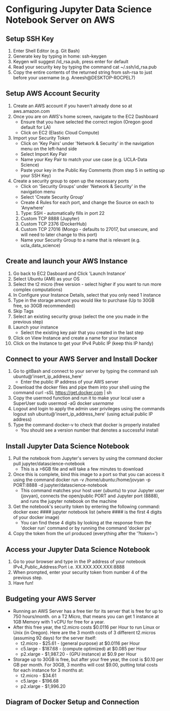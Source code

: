 # Configuring Jupyter Data Science Notebook Server on AWS

## Setup SSH Key
1. Enter Shell Editor (e.g. Git Bash)
2. Generate key by typing in home:
   ssh-keygen
3. Keygen will suggest /id_rsa.pub, press enter for default
4. Read your security key by typing the command
   cat ~/.ssh/id_rsa.pub
5. Copy the entire contents of the returned string from ssh-rsa to just before your username (e.g. Aneesh@DESKTOP-ROCPEL7)

## Setup AWS Account Security
1. Create an AWS account if you haven't already done so at
   aws.amazon.com
2. Once you are on AWS's home screen, navigate to the EC2 Dashboard
    - Ensure that you have selected the correct region (Oregon good default for LA)
    - Click on EC2 (Elastic Cloud Compute)
3. Import your Security Token
    - Click on 'Key Pairs' under 'Network & Security' in the navigation menu on the left-hand side
    - Select Import Key Pair
    - Name your Key Pair to match your use case (e.g. UCLA-Data Science)
    - Paste your key in the Public Key Comments (from step 5 in setting up your SSH Key)
4. Create a security group to open up the necessary ports
    - Click on 'Security Groups' under 'Network & Security' in the navigation menu
    - Select 'Create Security Group'
    - Create 4 Rules for each port, and change the Source on each to 'Anywhere'
     1.  Type: SSH - automatically fills in port 22
     2.  Custom TCP 8888 (Jupyter)
     3.  Custom TCP 2376 (DockerHub)
     4.  Custom TCP 27016 (Mongo - defaults to 27017, but unsecure, and will need to later change to this port)
    - Name your Security Group to a name that is relevant (e.g. ucla_data_science)

## Create and launch your AWS Instance
1. Go back to EC2 Dasboard and Click 'Launch Instance'
2. Select Ubuntu (AMI) as your OS
3. Select the t2 micro (free version - select higher if you want to run more complex computations)
4. In Configure your Instance Details, select that you only need 1 instance
5. Type in the storage amount you would like to purchase (Up to 30GB free, so 30GB recommended)
6. Skip Tags
7. Select an existing security group (select the one you made in the previous step)
8. Launch your instance
    - Select the existing key pair that you created in the last step
9. Click on View Instance and create a name for your instance
10. Click on the Instance to get your IPv4 Public IP (keep this IP handy)

## Connect to your AWS Server and Install Docker
1. Go to gitBash and connect to your server by typing the command
   ssh ubuntu@'insert_ip_address_here'
     - Enter the public IP address of your AWS server
2. Download the docker files and pipe them into your shell using the command
   curl -sSL https://get.docker.com | sh
3. Copy the usermod function and run it to make your local user a SuperUser
   sudo usermod -aG docker *username*
4. Logout and login to apply the admin user privileges using the commands
   logout
   ssh ubuntu@'insert_ip_address_here' (using actual public IP address)
5. Type the command docker-v to check that docker is properly installed
     - You should see a version number that denotes a successful install

## Install Jupyter Data Science Notebook
1. Pull the notebook from Jupyter's servers by using the command
   docker pull jupyter/datascience-notebook
     - This is a >6GB file and will take a few minutes to download
2. Once this is complete, bind this image to a port so that you can access it using the command
   docker run -v /home/ubuntu:/home/jovyan -p PORT:8888 -d jupyter/datascience-notebook
      - This command matches your host user (ubuntu) to your Jupyter user (jovyan), connects the open/public PORT and Jupyter port (8888), and runs the jupyter notebook on the machine
3. Get the notebook's security token by entering the following command:
   docker exec #### jupyter notebook list (where #### is the first 4 digits of your docker image)
     - You can find these 4 digits by looking at the response from the 'docker run' command or by running the command 'docker ps'
4. Copy the token from the url produced (everything after the '?token=')

## Access your Jupyter Data Science Notebook
1. Go to your browser and type in the IP address of your notebook
   IPv4_Public_Address:Port
   i.e. XX.XXX.XXX.XXX:8888
2. When prompted, enter your security token from number 4 of the previous step.
3. Have fun!

## Budgeting your AWS Server
 - Running an AWS Server has a free tier for its server that is free for up to 750 hours/month. on a T2 Micro, that means you can get 1 instance at 1GB Memory with 1 vCPU for free for a year.
 - After this free year, the t2.micro costs $0.0116 per Hour to run Linux or Unix (in Oregon). Here are the 3 month costs of 3 different t2.micros (assuming 92 days) for the server itself:
    - t2.micro - $25.61 - (general purpose) at $0.0116 per Hour
    - c5.large - $187.68 - (compute optimized) at $0.085 per Hour
    - p2.xlarge - $1,987.20 - (GPU instance) at $0.9 per Hour
 - Storage up to 30GB is free, but after your free year, the cost is $0.10 per GB per month. For 30GB, 3 months will cost $9.00, putting total costs for each instance for 3 months at:
    - t2.micro - $34.61
    - c5.large - $196.68
    - p2.xlarge - $1,996.20
    
## Diagram of Docker Setup and Connection
